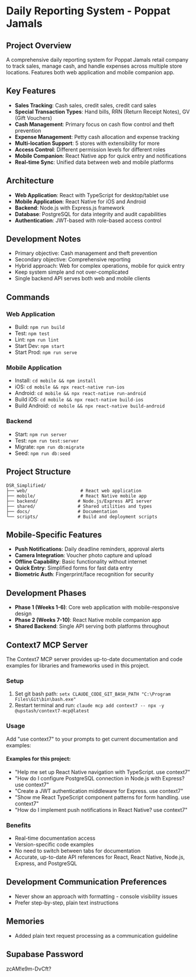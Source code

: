 # Daily Reporting System - Poppat Jamals

## Project Overview
A comprehensive daily reporting system for Poppat Jamals retail company to track sales, manage cash, and handle expenses across multiple store locations. Features both web application and mobile companion app.

## Key Features
- **Sales Tracking**: Cash sales, credit sales, credit card sales
- **Special Transaction Types**: Hand bills, RRN (Return Receipt Notes), GV (Gift Vouchers)
- **Cash Management**: Primary focus on cash flow control and theft prevention
- **Expense Management**: Petty cash allocation and expense tracking
- **Multi-location Support**: 5 stores with extensibility for more
- **Access Control**: Different permission levels for different roles
- **Mobile Companion**: React Native app for quick entry and notifications
- **Real-time Sync**: Unified data between web and mobile platforms

## Architecture
- **Web Application**: React with TypeScript for desktop/tablet use
- **Mobile Application**: React Native for iOS and Android
- **Backend**: Node.js with Express.js framework
- **Database**: PostgreSQL for data integrity and audit capabilities
- **Authentication**: JWT-based with role-based access control

## Development Notes
- Primary objective: Cash management and theft prevention
- Secondary objective: Comprehensive reporting
- Hybrid approach: Web for complex operations, mobile for quick entry
- Keep system simple and not over-complicated
- Single backend API serves both web and mobile clients

## Commands

### Web Application
- Build: `npm run build`
- Test: `npm test`
- Lint: `npm run lint`
- Start Dev: `npm start`
- Start Prod: `npm run serve`

### Mobile Application
- Install: `cd mobile && npm install`
- iOS: `cd mobile && npx react-native run-ios`
- Android: `cd mobile && npx react-native run-android`
- Build iOS: `cd mobile && npx react-native build-ios`
- Build Android: `cd mobile && npx react-native build-android`

### Backend
- Start: `npm run server`
- Test: `npm run test:server`
- Migrate: `npm run db:migrate`
- Seed: `npm run db:seed`

## Project Structure
```
DSR_Simplified/
├── web/                    # React web application
├── mobile/                 # React Native mobile app
├── backend/               # Node.js/Express API server
├── shared/                # Shared utilities and types
├── docs/                  # Documentation
└── scripts/               # Build and deployment scripts
```

## Mobile-Specific Features
- **Push Notifications**: Daily deadline reminders, approval alerts
- **Camera Integration**: Voucher photo capture and upload
- **Offline Capability**: Basic functionality without internet
- **Quick Entry**: Simplified forms for fast data entry
- **Biometric Auth**: Fingerprint/face recognition for security

## Development Phases
- **Phase 1 (Weeks 1-6)**: Core web application with mobile-responsive design
- **Phase 2 (Weeks 7-10)**: React Native mobile companion app
- **Shared Backend**: Single API serving both platforms throughout

## Context7 MCP Server

The Context7 MCP server provides up-to-date documentation and code examples for libraries and frameworks used in this project.

### Setup
1. Set git bash path: `setx CLAUDE_CODE_GIT_BASH_PATH "C:\Program Files\Git\bin\bash.exe"`
2. Restart terminal and run: `claude mcp add context7 -- npx -y @upstash/context7-mcp@latest`

### Usage
Add "use context7" to your prompts to get current documentation and examples:

#### Examples for this project:
- "Help me set up React Native navigation with TypeScript. use context7"
- "How do I configure PostgreSQL connection in Node.js with Express? use context7"
- "Create a JWT authentication middleware for Express. use context7"
- "Show me React TypeScript component patterns for form handling. use context7"
- "How do I implement push notifications in React Native? use context7"

### Benefits
- Real-time documentation access
- Version-specific code examples
- No need to switch between tabs for documentation
- Accurate, up-to-date API references for React, React Native, Node.js, Express, and PostgreSQL

## Development Communication Preferences
- Never show an approach with formatting - console visibility issues
- Prefer step-by-step, plain text instructions

## Memories
- Added plain text request processing as a communication guideline

## Supabase Password
zcAM!e9m-DvCft?